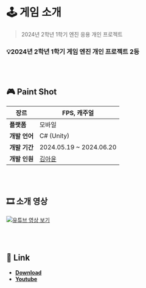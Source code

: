 # 🕹️ 게임 소개  

> 2024년 2학년 1학기 엔진 응용 개인 프로젝트

### 💡2024년 2학년 1학기 게임 엔진 개인 프로젝트 2등

<br><br>

## 🎮 Paint Shot

| **장르** | FPS, 캐주얼 |
| --- | --- |
| **플랫폼** | 모바일 |
| **개발 언어** | C# (Unity) |
| **개발 기간** | 2024.05.19 ~ 2024.06.20 |
| **개발 인원** | [김아윤](https://github.com/Ayun14) |


<br><br>

## 🎞️ 소개 영상  
[![유튜브 영상 보기](https://img.youtube.com/vi/C7s0KVcs_Y0/0.jpg)](https://youtu.be/C7s0KVcs_Y0)  

<br><br>

## 🔗 Link  
- **[Download](https://url.kr/Vik8R6)**  
- **[Youtube](https://youtu.be/C7s0KVcs_Y0)**

<br><br>
